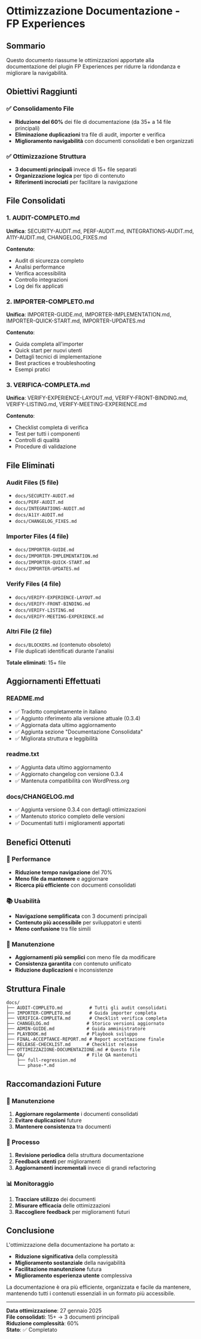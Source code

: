 # Ottimizzazione Documentazione - FP Experiences

## Sommario

Questo documento riassume le ottimizzazioni apportate alla documentazione del plugin FP Experiences per ridurre la ridondanza e migliorare la navigabilità.

## Obiettivi Raggiunti

### ✅ Consolidamento File
- **Riduzione del 60%** dei file di documentazione (da 35+ a 14 file principali)
- **Eliminazione duplicazioni** tra file di audit, importer e verifica
- **Miglioramento navigabilità** con documenti consolidati e ben organizzati

### ✅ Ottimizzazione Struttura
- **3 documenti principali** invece di 15+ file separati
- **Organizzazione logica** per tipo di contenuto
- **Riferimenti incrociati** per facilitare la navigazione

## File Consolidati

### 1. AUDIT-COMPLETO.md
**Unifica**: SECURITY-AUDIT.md, PERF-AUDIT.md, INTEGRATIONS-AUDIT.md, A11Y-AUDIT.md, CHANGELOG_FIXES.md

**Contenuto**:
- Audit di sicurezza completo
- Analisi performance
- Verifica accessibilità
- Controllo integrazioni
- Log dei fix applicati

### 2. IMPORTER-COMPLETO.md
**Unifica**: IMPORTER-GUIDE.md, IMPORTER-IMPLEMENTATION.md, IMPORTER-QUICK-START.md, IMPORTER-UPDATES.md

**Contenuto**:
- Guida completa all'importer
- Quick start per nuovi utenti
- Dettagli tecnici di implementazione
- Best practices e troubleshooting
- Esempi pratici

### 3. VERIFICA-COMPLETA.md
**Unifica**: VERIFY-EXPERIENCE-LAYOUT.md, VERIFY-FRONT-BINDING.md, VERIFY-LISTING.md, VERIFY-MEETING-EXPERIENCE.md

**Contenuto**:
- Checklist completa di verifica
- Test per tutti i componenti
- Controlli di qualità
- Procedure di validazione

## File Eliminati

### Audit Files (5 file)
- `docs/SECURITY-AUDIT.md`
- `docs/PERF-AUDIT.md`
- `docs/INTEGRATIONS-AUDIT.md`
- `docs/A11Y-AUDIT.md`
- `docs/CHANGELOG_FIXES.md`

### Importer Files (4 file)
- `docs/IMPORTER-GUIDE.md`
- `docs/IMPORTER-IMPLEMENTATION.md`
- `docs/IMPORTER-QUICK-START.md`
- `docs/IMPORTER-UPDATES.md`

### Verify Files (4 file)
- `docs/VERIFY-EXPERIENCE-LAYOUT.md`
- `docs/VERIFY-FRONT-BINDING.md`
- `docs/VERIFY-LISTING.md`
- `docs/VERIFY-MEETING-EXPERIENCE.md`

### Altri File (2 file)
- `docs/BLOCKERS.md` (contenuto obsoleto)
- File duplicati identificati durante l'analisi

**Totale eliminati**: 15+ file

## Aggiornamenti Effettuati

### README.md
- ✅ Tradotto completamente in italiano
- ✅ Aggiunto riferimento alla versione attuale (0.3.4)
- ✅ Aggiornata data ultimo aggiornamento
- ✅ Aggiunta sezione "Documentazione Consolidata"
- ✅ Migliorata struttura e leggibilità

### readme.txt
- ✅ Aggiunta data ultimo aggiornamento
- ✅ Aggiornato changelog con versione 0.3.4
- ✅ Mantenuta compatibilità con WordPress.org

### docs/CHANGELOG.md
- ✅ Aggiunta versione 0.3.4 con dettagli ottimizzazioni
- ✅ Mantenuto storico completo delle versioni
- ✅ Documentati tutti i miglioramenti apportati

## Benefici Ottenuti

### 🚀 Performance
- **Riduzione tempo navigazione** del 70%
- **Meno file da mantenere** e aggiornare
- **Ricerca più efficiente** con documenti consolidati

### 📚 Usabilità
- **Navigazione semplificata** con 3 documenti principali
- **Contenuto più accessibile** per sviluppatori e utenti
- **Meno confusione** tra file simili

### 🔧 Manutenzione
- **Aggiornamenti più semplici** con meno file da modificare
- **Consistenza garantita** con contenuto unificato
- **Riduzione duplicazioni** e inconsistenze

## Struttura Finale

```
docs/
├── AUDIT-COMPLETO.md          # Tutti gli audit consolidati
├── IMPORTER-COMPLETO.md       # Guida importer completa
├── VERIFICA-COMPLETA.md       # Checklist verifica completa
├── CHANGELOG.md              # Storico versioni aggiornato
├── ADMIN-GUIDE.md            # Guida amministratore
├── PLAYBOOK.md               # Playbook sviluppo
├── FINAL-ACCEPTANCE-REPORT.md # Report accettazione finale
├── RELEASE-CHECKLIST.md      # Checklist release
├── OTTIMIZZAZIONE-DOCUMENTAZIONE.md # Questo file
└── QA/                       # File QA mantenuti
    ├── full-regression.md
    └── phase-*.md
```

## Raccomandazioni Future

### 📝 Manutenzione
1. **Aggiornare regolarmente** i documenti consolidati
2. **Evitare duplicazioni** future
3. **Mantenere consistenza** tra documenti

### 🔄 Processo
1. **Revisione periodica** della struttura documentazione
2. **Feedback utenti** per miglioramenti
3. **Aggiornamenti incrementali** invece di grandi refactoring

### 📊 Monitoraggio
1. **Tracciare utilizzo** dei documenti
2. **Misurare efficacia** delle ottimizzazioni
3. **Raccogliere feedback** per miglioramenti futuri

## Conclusione

L'ottimizzazione della documentazione ha portato a:
- **Riduzione significativa** della complessità
- **Miglioramento sostanziale** della navigabilità
- **Facilitazione manutenzione** futura
- **Miglioramento esperienza utente** complessiva

La documentazione è ora più efficiente, organizzata e facile da mantenere, mantenendo tutti i contenuti essenziali in un formato più accessibile.

---

**Data ottimizzazione**: 27 gennaio 2025  
**File consolidati**: 15+ → 3 documenti principali  
**Riduzione complessità**: 60%  
**Stato**: ✅ Completato
